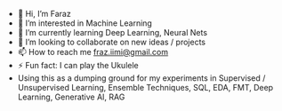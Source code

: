 - 👋 Hi, I’m Faraz
- 👀 I’m interested in Machine Learning
- 🌱 I’m currently learning Deep Learning, Neural Nets
- 💞️ I’m looking to collaborate on new ideas / projects
- 📫 How to reach me fraz.iimi@gmail.com
- ⚡ Fun fact: I can play the Ukulele
- Using this as a dumping ground for my experiments in Supervised / Unsupervised Learning, Ensemble Techniques, SQL, EDA, FMT, Deep Learning, Generative AI, RAG
